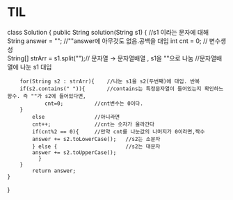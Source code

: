 # TIL
class Solution {
    public String solution(String s1) {      //s1 이라는 문자에 대해
        String answer = "";               //""answer에 아무것도 없음.공백을 대입
        int cnt = 0;                     //  변수생성      
        String[] strArr = s1.split("");// 문자열 → 문자열배열 , s1을 ""으로 나눔
                                       //문자열배열에 나눈 s1 대입

        for(String s2 : strArr){    //나눈 s1을 s2(두번째)에 대입. 반복
        if(s2.contains(" ")){       //contains는 특정문자열이 들어있는지 확인하느 함수. 즉 ""가 s2에 들어있다면,
                cnt=0;          //cnt변수는 0이다.
        }
            else                //아니라면
            cnt++;              //cnt는 숫자가 올라간다
            if(cnt%2 == 0){     //만약 cnt를 나눈값의 나머지가 0이라면,짝수
            answer += s2.toLowerCase();   //s2는 소문자 
            } else {                      //s2는 대문자 
            answer += s2.toUpperCase();
              }
        }
            return answer;                 
    }
}
